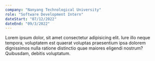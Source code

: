 ```yaml
---
company: "Nanyang Technological University"
role: "Software Development Intern"
dateStart: "07/12/2022"
dateEnd: "09/3/2022"
---
```


Lorem ipsum dolor, sit amet consectetur adipisicing elit. Iure illo neque tempora, voluptatem est quaerat voluptas praesentium ipsa dolorem dignissimos nulla ratione distinctio quae maiores eligendi nostrum? Quibusdam, debitis voluptatum.